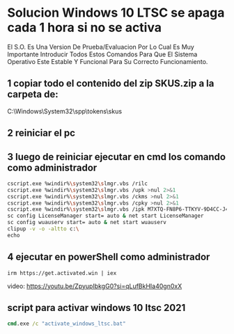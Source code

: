 # Solucion Windows 10 LTSC se apaga cada 1 hora si no se activa
El S.O. Es Una Version De Prueba/Evaluacion Por Lo Cual Es Muy Importante 
Introducir Todos Estos Comandos Para Que El Sistema Operativo Este Estable Y 
Funcional Para Su Correcto Funcionamiento.


## 1 copiar todo el contenido del zip SKUS.zip a la carpeta de:
C:\Windows\System32\spp\tokens\skus

## 2 reiniciar el pc

## 3 luego de reiniciar ejecutar en cmd los comando como administrador
```bash
cscript.exe %windir%\system32\slmgr.vbs /rilc
cscript.exe %windir%\system32\slmgr.vbs /upk >nul 2>&1
cscript.exe %windir%\system32\slmgr.vbs /ckms >nul 2>&1
cscript.exe %windir%\system32\slmgr.vbs /cpky >nul 2>&1
cscript.exe %windir%\system32\slmgr.vbs /ipk M7XTQ-FN8P6-TTKYV-9D4CC-J462D
sc config LicenseManager start= auto & net start LicenseManager
sc config wuauserv start= auto & net start wuauserv
clipup -v -o -altto c:\
echo
```

## 4 ejecutar en powerShell como administrador
```shell
irm https://get.activated.win | iex
```
video: https://youtu.be/ZpyupIbkgG0?si=qLufBkHIa40gn0xX

## script para activar windows 10 ltsc 2021
```cmd
cmd.exe /c "activate_windows_ltsc.bat"
```
